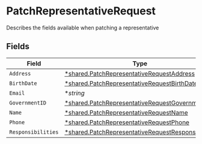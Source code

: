 # PatchRepresentativeRequest

Describes the fields available when patching a representative


## Fields

| Field                                                                                                                   | Type                                                                                                                    | Required                                                                                                                | Description                                                                                                             | Example                                                                                                                 |
| ----------------------------------------------------------------------------------------------------------------------- | ----------------------------------------------------------------------------------------------------------------------- | ----------------------------------------------------------------------------------------------------------------------- | ----------------------------------------------------------------------------------------------------------------------- | ----------------------------------------------------------------------------------------------------------------------- |
| `Address`                                                                                                               | [*shared.PatchRepresentativeRequestAddress](../../models/shared/patchrepresentativerequestaddress.md)                   | :heavy_minus_sign:                                                                                                      | N/A                                                                                                                     |                                                                                                                         |
| `BirthDate`                                                                                                             | [*shared.PatchRepresentativeRequestBirthDate](../../models/shared/patchrepresentativerequestbirthdate.md)               | :heavy_minus_sign:                                                                                                      | N/A                                                                                                                     |                                                                                                                         |
| `Email`                                                                                                                 | **string*                                                                                                               | :heavy_minus_sign:                                                                                                      | N/A                                                                                                                     | amanda@classbooker.dev                                                                                                  |
| `GovernmentID`                                                                                                          | [*shared.PatchRepresentativeRequestGovernmentID](../../models/shared/patchrepresentativerequestgovernmentid.md)         | :heavy_minus_sign:                                                                                                      | N/A                                                                                                                     |                                                                                                                         |
| `Name`                                                                                                                  | [*shared.PatchRepresentativeRequestName](../../models/shared/patchrepresentativerequestname.md)                         | :heavy_minus_sign:                                                                                                      | N/A                                                                                                                     |                                                                                                                         |
| `Phone`                                                                                                                 | [*shared.PatchRepresentativeRequestPhone](../../models/shared/patchrepresentativerequestphone.md)                       | :heavy_minus_sign:                                                                                                      | N/A                                                                                                                     |                                                                                                                         |
| `Responsibilities`                                                                                                      | [*shared.PatchRepresentativeRequestResponsibilities](../../models/shared/patchrepresentativerequestresponsibilities.md) | :heavy_minus_sign:                                                                                                      | N/A                                                                                                                     |                                                                                                                         |